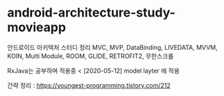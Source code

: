 # android-architecture-study-movieapp
안드로이드 아키텍처 스터디 정리
MVC, MVP, DataBinding, LIVEDATA, MVVM, KOIN, Multi Module, ROOM, GLIDE, RETROFIT2, 무한스크롤

RxJava는 공부하며 적용중
<
[2020-05-12]
model layter 에 적용 

간략 정리 : https://youngest-programming.tistory.com/212
